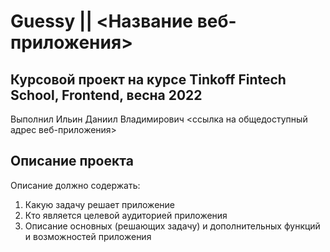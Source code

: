 # Guessy || <Название веб-приложения> 

## Курсовой проект на курсе Tinkoff Fintech School, Frontend, весна 2022
Выполнил Ильин Даниил Владимирович 
<ссылка на общедоступный адрес веб-приложения>

## Описание проекта
Описание должно содержать:
1. Какую задачу решает приложение
2. Кто является целевой аудиторией приложения 
3. Описание основных (решающих задачу) и дополнительных функций и возможностей приложения
